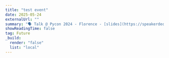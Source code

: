 ```yaml
---
title: "test event"
date: 2025-05-24
externalUrl: ""
summary: "🗣 Talk @ Pycon 2024 - Florence - [slides](https://speakerdeck.com/lcorbucci/pycon-2024-is-your-model-private) - [video](https://www.youtube.com/watch?v=bzyM1avxIvk)<br /> In this talk I discussed about privacy risk of ML models and Differential Privacy."
showReadingTime: false
tag: Future
_build:
  render: "false"
  list: "local"
---
```

